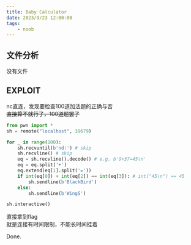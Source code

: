 ```yaml
---
title: Baby Calculator
date: 2023/9/23 12:00:00
tags:
    - noob
---
```


## 文件分析

没有文件

## EXPLOIT

nc直连，发现要检查100道加法题的正确与否  
~~直接算不就行了，100道题罢了~~

```python
from pwn import *
sh = remote("localhost", 39679)

for _ in range(100):
    sh.recvuntil(b'nd:') # skip
    sh.recvline() # skip
    eq = sh.recvline().decode() # e.g. b'9+37=45\n'
    eq = eq.split('+')
    eq.extend(eq[1].split('='))
    if int(eq[0]) + int(eq[2]) == int(eq[3]): # int("45\n") == 45
        sh.sendline(b'BlackBird')
    else:
        sh.sendline(b'WingS')

sh.interactive()
```

直接拿到flag  
就是连接有时间限制，不能长时间挂着

Done.
